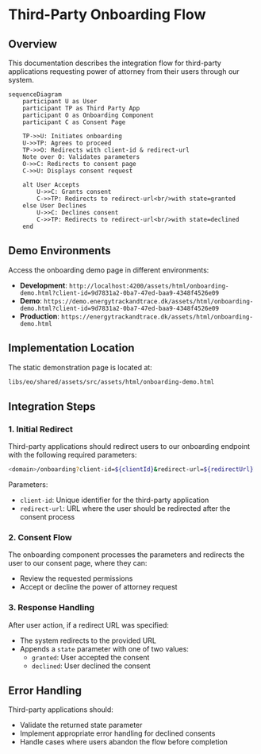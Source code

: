 # Third-Party Onboarding Flow

## Overview

This documentation describes the integration flow for third-party applications requesting power of attorney from their users through our system.

```mermaid
sequenceDiagram
    participant U as User
    participant TP as Third Party App
    participant O as Onboarding Component
    participant C as Consent Page

    TP->>U: Initiates onboarding
    U->>TP: Agrees to proceed
    TP->>O: Redirects with client-id & redirect-url
    Note over O: Validates parameters
    O->>C: Redirects to consent page
    C->>U: Displays consent request

    alt User Accepts
        U->>C: Grants consent
        C->>TP: Redirects to redirect-url<br/>with state=granted
    else User Declines
        U->>C: Declines consent
        C->>TP: Redirects to redirect-url<br/>with state=declined
    end
```

## Demo Environments

Access the onboarding demo page in different environments:

- **Development**: `http://localhost:4200/assets/html/onboarding-demo.html?client-id=9d7831a2-0ba7-47ed-baa9-4348f4526e09`
- **Demo**: `https://demo.energytrackandtrace.dk/assets/html/onboarding-demo.html?client-id=9d7831a2-0ba7-47ed-baa9-4348f4526e09`
- **Production**: `https://energytrackandtrace.dk/assets/html/onboarding-demo.html`

## Implementation Location

The static demonstration page is located at:

```bash
libs/eo/shared/assets/src/assets/html/onboarding-demo.html
```

## Integration Steps

### 1. Initial Redirect

Third-party applications should redirect users to our onboarding endpoint with the following required parameters:

```bash
<domain>/onboarding?client-id=${clientId}&redirect-url=${redirectUrl}
```

Parameters:

- `client-id`: Unique identifier for the third-party application
- `redirect-url`: URL where the user should be redirected after the consent process

### 2. Consent Flow

The onboarding component processes the parameters and redirects the user to our consent page, where they can:

- Review the requested permissions
- Accept or decline the power of attorney request

### 3. Response Handling

After user action, if a redirect URL was specified:

- The system redirects to the provided URL
- Appends a `state` parameter with one of two values:
  - `granted`: User accepted the consent
  - `declined`: User declined the consent

## Error Handling

Third-party applications should:

- Validate the returned state parameter
- Implement appropriate error handling for declined consents
- Handle cases where users abandon the flow before completion

